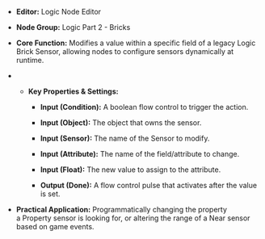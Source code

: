 - **Editor:** Logic Node Editor
    
- **Node Group:** Logic Part 2 - Bricks
    
- **Core Function:** Modifies a value within a specific field of a legacy Logic Brick Sensor, allowing nodes to configure sensors dynamically at runtime.
    
- - **Key Properties & Settings:**
        
    
    - **Input (Condition):** A boolean flow control to trigger the action.
        
    - **Input (Object):** The object that owns the sensor.
        
    - **Input (Sensor):** The name of the Sensor to modify.
        
    - **Input (Attribute):** The name of the field/attribute to change.
        
    - **Input (Float):** The new value to assign to the attribute.
        
    - **Output (Done):** A flow control pulse that activates after the value is set.
        
- **Practical Application:** Programmatically changing the property a Property sensor is looking for, or altering the range of a Near sensor based on game events.